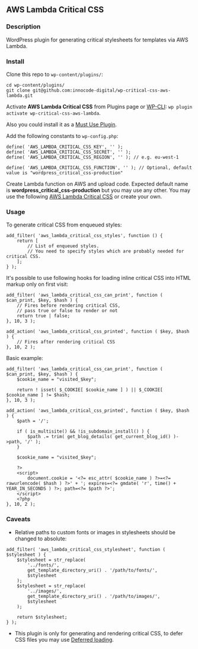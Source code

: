 ## AWS Lambda Critical CSS

### Description

WordPress plugin for generating critical stylesheets for templates via AWS Lambda.

### Install

Clone this repo to `wp-content/plugins/`:

````
cd wp-content/plugins/
git clone git@github.com:innocode-digital/wp-critical-css-aws-lambda.git
````

Activate **AWS Lambda Critical CSS** from Plugins page 
or [WP-CLI](https://make.wordpress.org/cli/handbook/): `wp plugin activate wp-critical-css-aws-lambda`.

Also you could install it as a [Must Use Plugin](https://codex.wordpress.org/Must_Use_Plugins).

Add the following constants to `wp-config.php`:

````
define( 'AWS_LAMBDA_CRITICAL_CSS_KEY', '' );
define( 'AWS_LAMBDA_CRITICAL_CSS_SECRET', '' );
define( 'AWS_LAMBDA_CRITICAL_CSS_REGION', '' ); // e.g. eu-west-1

define( 'AWS_LAMBDA_CRITICAL_CSS_FUNCTION', '' ); // Optional, default value is "wordpress_critical_css-production"
````

Create Lambda function on AWS and upload code. 
Expected default name is **wordpress_critical_css-production** but you may use any other.
You may use the following [AWS Lambda Critical CSS](https://github.com/innocode-digital/aws-lambda-critical-css) 
or create your own.

### Usage

To generate critical CSS from enqueued styles:

````
add_filter( 'aws_lambda_critical_css_styles', function () {
    return [
        // List of enqueued styles. 
        // You need to specify styles which are probably needed for critical CSS.
    ];
} );
````

It's possible to use following hooks for loading inline critical CSS into HTML markup only on first visit:

````
add_filter( 'aws_lambda_critical_css_can_print', function ( $can_print, $key, $hash ) {
    // Fires before rendering critical CSS,
    // pass true or false to render or not
    return true | false;
}, 10, 3 );

add_action( 'aws_lambda_critical_css_printed', function ( $key, $hash ) {
    // Fires after rendering critical CSS
}, 10, 2 );
```` 

Basic example:

````
add_filter( 'aws_lambda_critical_css_can_print', function ( $can_print, $key, $hash ) {
    $cookie_name = "visited_$key";
    
    return ! isset( $_COOKIE[ $cookie_name ] ) || $_COOKIE[ $cookie_name ] != $hash;
}, 10, 3 );

add_action( 'aws_lambda_critical_css_printed', function ( $key, $hash ) {
    $path = '/';

    if ( is_multisite() && !is_subdomain_install() ) {
        $path .= trim( get_blog_details( get_current_blog_id() )->path, '/' );
    }
    
    $cookie_name = "visited_$key";
    
    ?>
    <script>
        document.cookie = '<?= esc_attr( $cookie_name ) ?>=<?= rawurlencode( $hash ) ?>' + '; expires=<?= gmdate( 'r', time() + YEAR_IN_SECONDS ) ?>; path=<?= $path ?>';
    </script>
    <?php
}, 10, 2 );
````

### Caveats

- Relative paths to custom fonts or images in stylesheets should be changed to absolute:

````
add_filter( 'aws_lambda_critical_css_stylesheet', function ( $stylesheet ) {
    $stylesheet = str_replace(
        '../fonts/',
        get_template_directory_uri() . '/path/to/fonts/',
        $stylesheet
    );
    $stylesheet = str_replace(
        '../images/',
        get_template_directory_uri() . '/path/to/images/',
        $stylesheet
    );

    return $stylesheet;
} );
````

- This plugin is only for generating and rendering critical CSS, 
to defer CSS files you may use [Deferred loading](https://github.com/innocode-digital/wp-deferred-loading).
